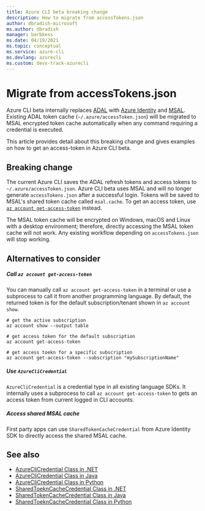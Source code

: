 ```yaml
---
title: Azure CLI beta breaking change
description: How to migrate from accessTokens.json
author: dbradish-microsoft
ms.author: dbradish
manager: barbkess
ms.date: 04/19/2021 
ms.topic: conceptual
ms.service: azure-cli
ms.devlang: azurecli
ms.custom: devx-track-azurecli
---
```

# Migrate from accessTokens.json

Azure CLI beta internally replaces [ADAL](https://github.com/AzureAD/azure-activedirectory-library-for-python) with [Azure Identity](https://github.com/Azure/azure-sdk-for-python/tree/master/sdk/identity/azure-identity) and [MSAL](https://github.com/AzureAD/microsoft-authentication-library-for-python). Existing ADAL token cache (`~/.azure/accessToken.json`) will be migrated to MSAL encrypted token cache automatically when any command requiring a credential is executed.

This article provides detail about this breaking change and gives examples on how to get an access-token in Azure CLI beta.

## Breaking change

The current Azure CLI saves the ADAL refresh tokens and access tokens to `~/.azure/accessToken.json`. Azure CLI beta uses MSAL and will no longer generate `accessTokens.json` after a successful login.  Tokens will be saved to MSAL's shared token cache called `msal.cache`.  To get an access token, use [`az account get-access-token`](https://docs.microsoft.com/cli/azure/account#az_account_get_access_token) instead. 

The MSAL token cache will be encrypted on Windows, macOS and Linux with a desktop environment; therefore, directly accessing the MSAL token cache will not work. Any existing workflow depending on `accessTokens.json` will stop working.

## Alternatives to consider

##### Call `az account get-access-token`

You can manually call `az account get-access-token` in a terminal or use a subprocess to call it from another programming language. By default, the returned token is for the default subscription/tenant shown in `az account show`.

```azurecli
# get the active subscription
az account show --output table

# get access token for the default subscription
az account get-access-token

# get access toekn for a specific subscription
az account get-access-token --subscription "mySubscriptionName"
```

##### Use `AzureCliCredential`

`AzureCliCredential` is a credential type in all existing language SDKs. It internally uses a subprocess to call `az account get-access-token` to gets an access token from current logged in CLI accounts. 

##### Access shared MSAL cache

First party apps can use `SharedTokenCacheCredential` from Azure Identity SDK to directly access the shared MSAL cache.

## See also
* [AzureCliCredential Class in .NET](/dotnet/api/azure.identity.azureclicredential?view=azure-dotnet)
* [AzureCliCredential Class in Java](/python/api/azure-identity/azure.identity.azureclicredential?view=azure-python)
* [AzureCliCredential Class in Python](/python/api/azure-identity/azure.identity.azureclicredential?view=azure-python)
* [SharedToeknCacheCredential Class in .NET](/dotnet/api/azure.identity.sharedtokencachecredential?view=azure-dotnet)
* [SharedTokenCacheCredential Class in Java](/java/api/com.azure.identity.sharedtokencachecredential?view=azure-java-stable)
* [SharedToeknCacheCredential Class in Python](/python/api/azure-identity/azure.identity.sharedtokencachecredential?view=azure-python)
